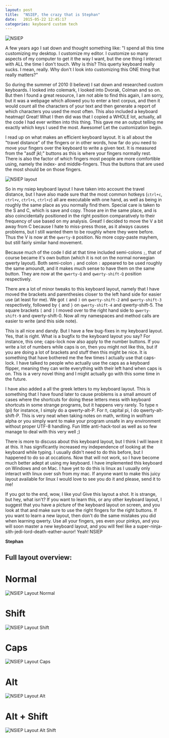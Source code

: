 ```yaml
---
layout: post
title:  "NSIEP, the crazy that is Stephan"
date:   2015-05-22 12:45:17
categories: keyboard custom tech
---
```


![NSIEP](/assets/nsiep_logo.png)

A few years ago I sat down and thought something like: "I spend all this time customizing my desktop. I customize my editor. I customize so many aspects of my computer to get it the way I want, but the one thing I interact with ALL the time I don't touch. Why is this? This querty keyboard really sucks. I mean, really. Why don't I look into customizing this ONE thing that really matters?"

So during the summer of 2010 (I believe) I sat down and researched custom keyboards. I looked into colemark, I looked into Dvorak, Colman and so on. But then I found a great resource, I am not able to find this again, I am sorry, but it was a webpage which allowed you to enter a text corpus, and then it would count all the characters of your text and then generate a report of which characters you used the most often. This also included a keyboard heatmap! Great! What I then did was that I copied a WHOLE lot, actually, all the code I had ever written into this thing. This gave me an output telling me exactly which keys I used the most. Awesome! Let the customization begin.

I read up on what makes an efficient keyboard layout. It is all about the "travel distance" of the fingers or in other words, how far do you need to move your fingers over the keyboard to write a given text. It is measured from the "asdf jkl;" buttons as this is where your fingers normally rest. There is also the factor of which fingers most people are more comfortible using, namely the index- and middle-fingers. Thus the buttons that are used the most should be on those fingers. 

![NSIEP layout](/assets/nsiep.png)

So in my nsiep keyboard layout I have taken into account the travel distance, but I have also made sure that the most common hotkeys (`ctrl+c`, `ctrl+v`, `ctrl+s`, `ctrl+z`) all are executable with one hand, as well as being in roughly the same place as you normally find them. Special care is taken to the S and C, which is save and copy. Those are in the same place, and is also coincidentally positioned in the right position comparatively to their frequency of use based on my analysis. Great! I decided to move the V a bit away from C because I hate to miss-press those, as it always causes problems, but I still wanted them to be roughly where they were before. Thus the V is now at the `qwerty-B` position. No more copy-paste mayhem, but still fairly similar hand movement.

Because much of the code I did at that time included semi-colons `;`, that of course became it's own button (which it is not on the normal norwegian qwerty layout). Both semi-colon `;` and colon `:` appeared to be used roughly the same amoundt, and it makes much sense to have them on the same button. They are now at the `qwerty-Q` and `qwerty-shift-Q` position respectively. 

There are a lot of minor tweaks to this keyboard layout, namely that I have moved the brackets and parenthesies closer to the left hand side for easier use (at least for me). We got `(` and `)` on `qwerty-shift-2` and `qwerty-shift-3` respectively, followed by `{` and `}` on `qwerty-shift-4` and qwerty-shift-5. The square brackets `[` and `]` I moved over to the right hand side to `qwerty-shift-9` and qwerty-shift-0. Now all my namespaces and method calls are easier to write (and this side note).

This is all nice and dandy. But I have a few bug-fixes in my keyboard layout. Yes, that is right. What is a bugfix to the keyboard layout you say? For instance, this one; caps-lock now also apply to the number buttons. If you write a lot of numbers while caps is on, then you might not like this, but if you are doing a lot of brackets and stuff then this might be nice. It is something that have bothered me the few times I actually use that caps-lock. I have talked to people who actually use the caps as a keyboard flipper, meaning they can write everything with their left hand when caps is on. This is a very novel thing and I might actually go with this some time in the future.

I have also added a all the greek letters to my keyboard layout. This is something that I have found later to cause problems is a small amount of cases where the shortcuts for doing these letters mess with keyboard shortcuts in some strange programs, but it happens very rarely. To type `π` (pi) for instance, I simply do a qwerty-alt-P. For `Π`, capital pi, I do qwerty-alt-shift-P. This is very neat when taking notes on math, writing in wolfram alpha or you simply want to make your program unsafe in any environment without proper UTF-8 handling. Fun little anti-hack-tool as well as so few manage to deal with this very well ;)

There is more to discuss about this keyboard layout, but I think I will leave it at this. It has significantly increased my independence of looking at the keyboard while typing. I usually didn't need to do this before, but I happened to do so at occations. Now that will not work, so I have become much better adept at using my keyboard. I have implemented this keyboard on Windows and on Mac. I have yet to do this is linux as I usually only interact with linux over ssh from my mac. If anyone want to make this juicy layout available for linux I would love to see you do it and please, send it to me! 

If you got to the end, wow, I like you! Give this layout a shot. It is strange, but hey, what isn't? If you want to learn this, or any other keyboard layout, I suggest that you have a picture of the keyboard layout on screen, and you look at that and make sure to use the right fingers for the right buttons. If you want to learn a new layout, then don't do the same mistakes you did when learning qwerty. Use all your fingers, yes even your pinkys, and you will soon master a new keyboard layout, and you will feel like a super-ninja-sith-jedi-lord-death-eather-auror! Yeah! NSIEP

**Stephan**



## Full layout overview:

# Normal
![NSIEP Layout Normal](/assets/nsiep.png)

# Shift
![NSIEP Layout Shift](/assets/nsiep_shift.png)

# Caps
![NSIEP Layout Caps](/assets/nsiep_caps.png)

# Alt
![NSIEP Layout Alt](/assets/nsiep_alt.png)

# Alt + Shift
![NSIEP Layout Alt Shift](/assets/nsiep_alt_shift.png)